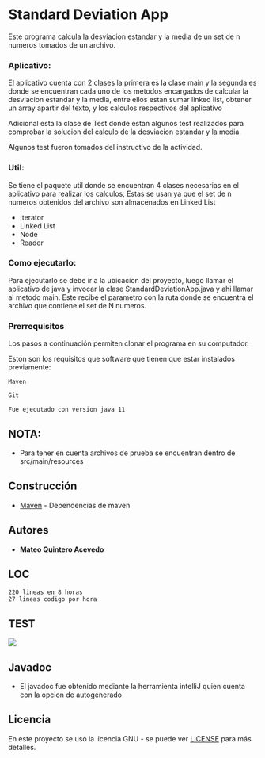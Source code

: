 # Standard Deviation App

Este programa calcula la desviacion estandar y la media de un set de n numeros tomados de un archivo.

### Aplicativo:
El aplicativo cuenta con 2 clases la primera es la clase main y la segunda es donde se encuentran cada uno de los metodos encargados de calcular la desviacion estandar y la media, entre ellos estan sumar linked list, obtener un array apartir del texto, y los calculos respectivos del aplicativo

Adicional esta la clase de Test donde estan algunos test realizados para comprobar la solucion del calculo de la desviacion estandar y la media.

Algunos test fueron tomados del instructivo de la actividad.

### Util:
Se tiene el paquete util donde se encuentran 4 clases necesarias en el aplicativo para realizar los calculos, Estas se usan ya que el set de n numeros obtenidos del archivo son almacenados en Linked List

* Iterator
* Linked List
* Node
* Reader

### Como ejecutarlo:

Para ejecutarlo se debe ir a la ubicacion del proyecto, luego llamar el aplicativo de java y invocar la clase StandardDeviationApp.java y ahi llamar al metodo main. Este recibe el parametro con la ruta donde se encuentra el archivo que contiene el set de N numeros.

### Prerrequisitos

Los pasos a continuación permiten clonar el programa en su computador.



Eston son los requisitos que software que tienen que estar instalados previamente:

```
Maven
```
```
Git
```
```
Fue ejecutado con version java 11
```

## NOTA:
* Para tener en cuenta archivos de prueba se encuentran dentro de src/main/resources

## Construcción 
* [Maven](https://maven.apache.org/) - Dependencias de maven

## Autores

* **Mateo Quintero Acevedo** 

## LOC

	220 lineas en 8 horas
	27 lineas codigo por hora

## TEST
  ![](./src/main/images/testimage.png)


## Javadoc

* El javadoc fue obtenido mediante la herramienta intelliJ quien cuenta con la opcion de autogenerado
	
## Licencia

En este proyecto se usó la licencia GNU - se puede ver [LICENSE](LICENSE) para más detalles.


